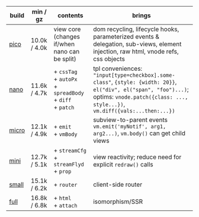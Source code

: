 | build      | min / gz     | contents                                                                | brings                                                                                                                                                                                         |
| ---------- | ------------ | ----------------------------------------------------------------------- | ---------------------------------------------------------------------------------------------------------------------------------------------------------------------------------------------- |
| [pico][1]  | 10.0k / 4.0k | view core (changes if/when nano can be split)                           | dom recycling, lifecycle hooks, parameterized events & delegation, sub-views, element injection, raw html, vnode refs, css objects                                                             |
| [nano][2]  | 11.6k / 4.7k | + `cssTag`<br>+ `autoPx`<br>+ `spreadBody`<br>+ `diff`<br>+ `patch`<br> | tpl conveniences: `"input[type=checkbox].some-class"`, `{style: {width: 20}}`, `el("div", el("span", "foo")...)`; optims: `vnode.patch({class: ..., style...})`, `vm.diff({vals:...then:...})` |
| [micro][3] | 12.1k / 4.9k | + `emit`<br> + `vmBody`<br>                                             | subview-to-parent events `vm.emit('myNotif', arg1, arg2...)`, `vm.body()` can get child views                                                                                                  |
| [mini][4]  | 12.7k / 5.1k | + `streamCfg`<br> + `streamFlyd`<br> + `prop`<br>                       | view reactivity; reduce need for explicit `redraw()` calls                                                                                                                                     |
| [small][5] | 15.1k / 6.2k | + `router`<br>                                                          | client-side router                                                                                                                                                                             |
| [full][6]  | 16.8k / 6.8k | + `html`<br> + `attach`<br>                                             | isomorphism/SSR                                                                                                                                                                                |

[1]: https://github.com/leeoniya/domvm/blob/2.x-dev/dist/pico/domvm.pico.min.js
[2]: https://github.com/leeoniya/domvm/blob/2.x-dev/dist/nano/domvm.nano.min.js
[3]: https://github.com/leeoniya/domvm/blob/2.x-dev/dist/micro/domvm.micro.min.js
[4]: https://github.com/leeoniya/domvm/blob/2.x-dev/dist/mini/domvm.mini.min.js
[5]: https://github.com/leeoniya/domvm/blob/2.x-dev/dist/small/domvm.small.min.js
[6]: https://github.com/leeoniya/domvm/blob/2.x-dev/dist/full/domvm.full.min.js